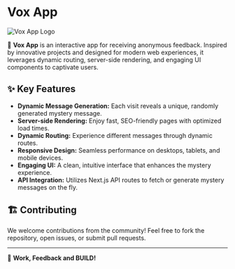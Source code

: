 # Vox App

![Vox App Logo](./assets/logo.png)

🚀 **Vox App** is an interactive app for receiving anonymous feedback. Inspired by innovative projects and designed for modern web experiences, it leverages dynamic routing, server-side rendering, and engaging UI components to captivate users.

## ✨ **Key Features**

- **Dynamic Message Generation:** Each visit reveals a unique, randomly generated mystery message.
- **Server-side Rendering:** Enjoy fast, SEO-friendly pages with optimized load times.
- **Dynamic Routing:** Experience different messages through dynamic routes.
- **Responsive Design:** Seamless performance on desktops, tablets, and mobile devices.
- **Engaging UI:** A clean, intuitive interface that enhances the mystery experience.
- **API Integration:** Utilizes Next.js API routes to fetch or generate mystery messages on the fly.

## 🏗 **Contributing**

We welcome contributions from the community! Feel free to fork the repository, open issues, or submit pull requests.

---

🚀 **Work, Feedback and BUILD!**

